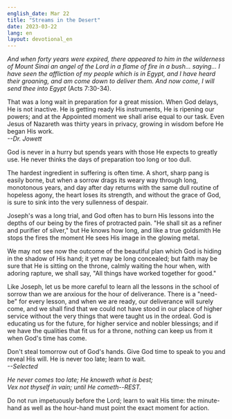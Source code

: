 ```yaml
---
english_date: Mar 22
title: "Streams in the Desert"
date: 2023-03-22
lang: en
layout: devotional_en
---
```





<p><em>And when forty years were expired, there appeared to him in the wilderness of Mount Sinai an angel of the Lord in a flame of fire in a bush… saying… I have seen the affliction of my people which is in Egypt, and I have heard their groaning, and am come down to deliver them. And now come, I will send thee into Egypt</em> (Acts 7:30-34).

</p>

<p>That was a long wait in preparation for a great mission. When God delays, He is not inactive. He is getting ready His instruments, He is ripening our powers; and at the Appointed moment we shall arise equal to our task. Even Jesus of Nazareth was thirty years in privacy, growing in wisdom before He began His work.<br/> <em>--Dr. Jowett</em>

</p>

<p>God is never in a hurry but spends years with those He expects to greatly use. He never thinks the days of preparation too long or too dull.

</p>

<p>The hardest ingredient in suffering is often time. A short, sharp pang is easily borne, but when a sorrow drags its weary way through long, monotonous years, and day after day returns with the same dull routine of hopeless agony, the heart loses its strength, and without the grace of God, is sure to sink into the very sullenness of despair.

</p>

<p>Joseph's was a long trial, and God often has to burn His lessons into the depths of our being by the fires of protracted pain. "He shall sit as a refiner and purifier of silver," but He knows how long, and like a true goldsmith He stops the fires the moment He sees His image in the glowing metal.

</p>

<p>We may not see now the outcome of the beautiful plan which God is hiding in the shadow of His hand; it yet may be long concealed; but faith may be sure that He is sitting on the throne, calmly waiting the hour when, with adoring rapture, we shall say, "All things have worked together for good."

</p>

<p>Like Joseph, let us be more careful to learn all the lessons in the school of sorrow than we are anxious for the hour of deliverance. There is a "need-be" for every lesson, and when we are ready, our deliverance will surely come, and we shall find that we could not have stood in our place of higher service without the very things that were taught us in the ordeal. God is educating us for the future, for higher service and nobler blessings; and if we have the qualities that fit us for a throne, nothing can keep us from it when God's time has come.

</p>

<p>Don't steal tomorrow out of God's hands. Give God time to speak to you and reveal His will. He is never too late; learn to wait.<br/> <em>--Selected</em>

</p>

<p><em>He never comes too late; He knoweth what is best;</em><br/> <em><em>Vex not thyself in vain; until He cometh--REST.</em></em>

</p>

<p>Do not run impetuously before the Lord; learn to wait His time: the minute-hand as well as the hour-hand must point the exact moment for action.

</p>

<p></p>